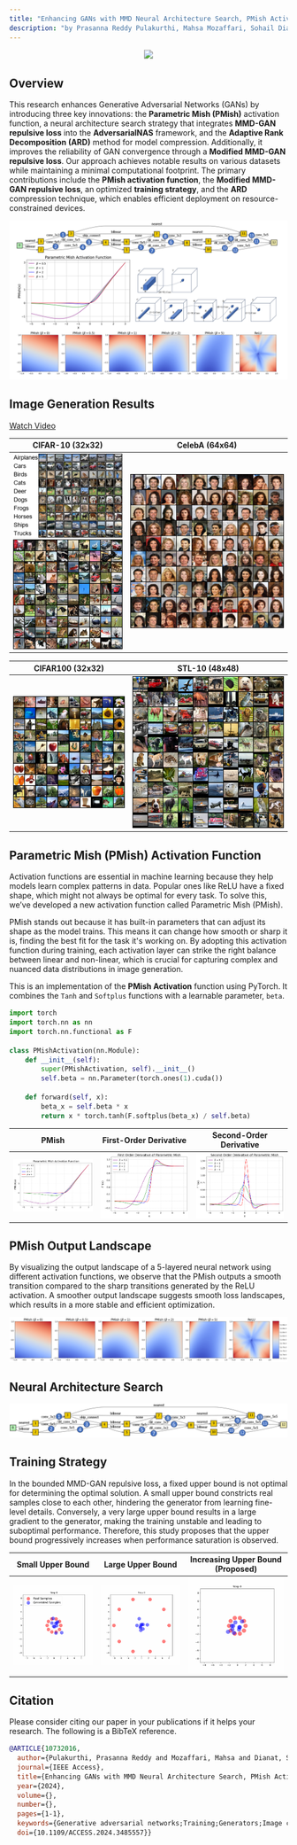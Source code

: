 ```yaml
---
title: "Enhancing GANs with MMD Neural Architecture Search, PMish Activation Function, and Adaptive Rank Decomposition"
description: "by Prasanna Reddy Pulakurthi, Mahsa Mozaffari, Sohail Dianat, Jamison Heard, Raghuveer Rao, and Majid Rabbani."
---
```


<p align="center">
  <img src="assets/visualize_sampled_images.gif">   
</p>

## Overview
This research enhances Generative Adversarial Networks (GANs) by introducing three key innovations: the **Parametric Mish (PMish)** activation function, a neural architecture search strategy that integrates **MMD-GAN repulsive loss** into the **AdversarialNAS** framework, and the **Adaptive Rank Decomposition (ARD)** method for model compression. Additionally, it improves the reliability of GAN convergence through a **Modified MMD-GAN repulsive loss**. Our approach achieves notable results on various datasets while maintaining a minimal computational footprint. The primary contributions include the **PMish activation function**, the **Modified MMD-GAN repulsive loss**, an optimized **training strategy**, and the **ARD** compression technique, which enables efficient deployment on resource-constrained devices.

![Graphical Abstract](assets/Graphical_Abstract_IEEE_ACCESS.png)

## Image Generation Results
[Watch Video](https://www.youtube.com/watch?v=nLZP-yI-SZI)

| CIFAR-10 (32x32) | CelebA (64x64) |
| :---: | :---: |
| <img src="assets/Sec6_Results/Cifar10_Classified.png" title="CIFAR-10"/> <br> <img src="assets/Sec6_Results/Cifar10_Grid.png" title="CIFAR-10"/> | <img src="assets/Sec6_Results/CelebA_Grid.png" title="CelebA"/> |

| CIFAR100 (32x32) | STL-10 (48x48) |
| :---: | :---: |
| <img src="assets/Sec6_Results/Cifar100_Grid.png" title="CIFAR-100" /> | <img src="assets/Sec6_Results/STL10_Grid.png" title="STL-10"/> |

## Parametric Mish (PMish) Activation Function
Activation functions are essential in machine learning because they help models learn complex patterns in data. Popular ones like ReLU have a fixed shape, which might not always be optimal for every task. To solve this, we’ve developed a new activation function called Parametric Mish (PMish).

PMish stands out because it has built-in parameters that can adjust its shape as the model trains. This means it can change how smooth or sharp it is, finding the best fit for the task it's working on. By adopting this activation function during training, each activation layer can strike the right balance between linear and non-linear, which is crucial for capturing complex and nuanced data distributions in image generation.

This is an implementation of the **PMish Activation** function using PyTorch. It combines the `Tanh` and `Softplus` functions with a learnable parameter, `beta`.

```python
import torch
import torch.nn as nn
import torch.nn.functional as F

class PMishActivation(nn.Module):
    def __init__(self):
        super(PMishActivation, self).__init__()
        self.beta = nn.Parameter(torch.ones(1).cuda())
        
    def forward(self, x):
        beta_x = self.beta * x
        return x * torch.tanh(F.softplus(beta_x) / self.beta)
```

| PMish | First-Order Derivative | Second-Order Derivative |
| :---: | :---: | :---: |
|<img src="assets/Sec3C_PMish/PMish.png"/> | <img src="assets/AppB/first_derivative_pmish.png"/> | <img src="assets/AppB/second_derivative_pmish.png"/> |

## PMish Output Landscape
By visualizing the output landscape of a 5-layered neural network using different activation functions, we observe that the PMish outputs a smooth transition compared to the sharp transitions generated by the ReLU activation. A smoother output landscape suggests smooth loss landscapes, which results in a more stable and efficient optimization.

<img src="assets/Sec3C_PMish/landscape_pmish.png"/> 

## Neural Architecture Search
![Architecture](assets/Sec3B_Arch/Arch.png)

## Training Strategy
In the bounded MMD-GAN repulsive loss, a fixed upper bound is not optimal for determining the optimal solution. A small upper bound constricts real samples close to each other, hindering the generator from learning fine-level details. Conversely, a very large upper bound results in a large gradient to the generator, making the training unstable and leading to suboptimal performance. Therefore, this study proposes that the upper bound progressively increases when performance saturation is observed. 

| Small Upper Bound | Large Upper Bound | Increasing Upper Bound (Proposed) |
| :---: | :---: | :---: |
|<img src="assets/Sec3A_Loss/training_animation_R2.gif" title="Small Upper Bound"/> | <img src="assets/Sec3A_Loss/training_animation_R8.gif" title="Large Upper Bound" /> | <img src="assets/Sec3A_Loss/training_animation_R2_8.gif" title="Increasing Upper Bound"/> |

## Citation
Please consider citing our paper in your publications if it helps your research. The following is a BibTeX reference.
```bibtex
@ARTICLE{10732016,
  author={Pulakurthi, Prasanna Reddy and Mozaffari, Mahsa and Dianat, Sohail and Heard, Jamison and Rao, Raghuveer and Rabbani, Majid},
  journal={IEEE Access}, 
  title={Enhancing GANs with MMD Neural Architecture Search, PMish Activation Function and Adaptive Rank Decomposition}, 
  year={2024},
  volume={},
  number={},
  pages={1-1},
  keywords={Generative adversarial networks;Training;Generators;Image coding;Acute respiratory distress syndrome;Tensors;Standards;Neural networks;Image synthesis;Adaptive systems;Activation Function;Generative Adversarial Network;Maximum Mean Discrepancy;Neural Architecture Search;Tensor Decomposition},
  doi={10.1109/ACCESS.2024.3485557}}
```
